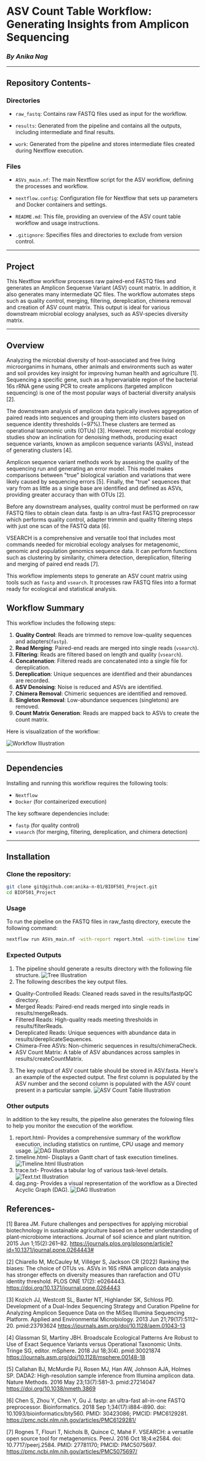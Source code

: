 # ASV Count Table Workflow: Generating Insights from Amplicon Sequencing

### *By Anika Nag*

---------------------

## Repository Contents- 
### Directories

  + `raw_fastq`: Contains raw FASTQ files used as input for the workflow. 
  
  + `results`: Generated from the pipeline and contains all the outputs, including intermediate and final results. 
        
  + `work`: Generated from the pipeline and stores intermediate files created during Nextflow execution. 
  
  
### Files

  + `ASVs_main.nf`: The main Nextflow script for the ASV workflow, defining the processes and workflow.
  
  + `nextflow.config`: Configuration file for Nextflow that sets up parameters and Docker containers and settings.
  
  + `README.md`: This file, providing an overview of the ASV count table workflow and usage instructions.
  
  + `.gitignore`: Specifies files and directories to exclude from version control. 

---------------------

## Project

This Nextflow workflow processes raw paired-end FASTQ files and generates an Amplicon Sequenxe Variant (ASV) count matrix. In addition, it also generates many intermediate QC files. The workflow automates steps such as quality control, merging, filtering, dereplication, chimera removal and creation of ASV count matrix. This output is ideal for various downstream microbial ecology analyses, such as ASV-species diversity matrix. 

--------------------

## Overview

Analyzing the microbial diversity of host-associated and free living microorganims in humans, other animals and environments such as water and soil provides key insight for improving human health and agriculture [1]. Sequencing a specific gene, such as a hypervariable region of the bacterial 16s rRNA gene using PCR to create amplicons (targeted amplicon sequencing) is one of the most popular ways of bacterial diversity analysis [2]. 

The downstream analysis of amplicon data typically involves aggregation of paired reads into sequences and grouping them into clusters based on sequence identity thresholds (~97%).These clusters are termed as operational taxonomic units (OTUs) [3]. However, recent microbial ecology studies show an inclination for denoising methods, producing exact sequence variants, known as amplicon sequence variants (ASVs), instead of generating clusters [4].

Amplicon sequence variant methods work by  assesing the quality of the sequencing run and generating an error model. This model makes comparisons between "true" biological variation and variations that were likely caused by sequencing errors [5]. Finally, the "true" sequences that vary from as little as a single base are identified and defined as ASVs, providing greater accuracy than with OTUs [2].

Before any downstream analyses, quality control must be performed on raw FASTQ files to obtain clean data. fastp is an ultra-fast FASTQ preprocessor which performs quality control, adapter trimmin and quality filtering steps with just one scan of the FASTQ data [6]. 

VSEARCH is a comprehensive and versatile tool that includes most commands needed for microbial ecology analyses for metagenomic, genomic and population genomics sequence data. It can perform functions such as clustering by similarity, chimera detection, dereplication, filtering and merging of paired end reads [7]. 

This workflow implements steps to generate an ASV count matrix using tools such as `fastp` and `vsearch`. It processes raw FASTQ files into a format ready for ecological and statistical analysis.

## Workflow Summary

This workflow includes the following steps:

1. **Quality Control**: Reads are trimmed to remove low-quality sequences and adapters(`fastp`).
2. **Read Merging**: Paired-end reads are merged into single reads (`vsearch`).
3. **Filtering**: Reads are filtered based on length and quality (`vsearch`).
4. **Concatenation**: Filtered reads are concatenated into a single file for dereplication.
5. **Dereplication**: Unique sequences are identified and their abundances are recorded.
6. **ASV Denoising**: Noise is reduced and ASVs are identified. 
7. **Chimera Removal**: Chimeric sequences are identified and removed.
8. **Singleton Removal**: Low-abundance sequences (singletons) are removed.
9. **Count Matrix Generation**: Reads are mapped back to ASVs to create the count matrix.

Here is visualization of the workflow:

![Workflow Illustration](BIOF501_Project/VSearch_501.png)

---------------------

## Dependencies

Installing and running this workflow requires the following tools:
- `Nextflow`
- `Docker` (for containerized execution)


The key software dependencies include:
- `fastp` (for quality control)
- `vsearch` (for merging, filtering, dereplication, and chimera detection)

--------------------

## Installation

### Clone the repository:

```bash
git clone git@github.com:anika-n-01/BIOF501_Project.git
cd BIOF501_Project
```
### Usage

To run the pipeline on the FASTQ files in raw_fastq directory, execute the following command:

```bash
nextflow run ASVs_main.nf -with-report report.html -with-timeline timeline.html -with-trace trace.txt -with-dag dag.png
```
### Expected Outputs

1) The pipeline should generate a results directory with the following file structure. 
![Tree Illustration](BIOF501_Project/results_tree.png)
2) The following describes the key output files. 
- Quality-Controlled Reads: Cleaned reads saved in the results/fastpQC directory.
- Merged Reads: Paired-end reads merged into single reads in results/mergeReads.
- Filtered Reads: High-quality reads meeting thresholds in results/filterReads.
- Dereplicated Reads: Unique sequences with abundance data in results/dereplicateSequences.
- Chimera-Free ASVs: Non-chimeric sequences in results/chimeraCheck.
- ASV Count Matrix: A table of ASV abundances across samples in results/createCountMatrix.

3) The key output of ASV count table should be stored in ASV.fasta. Here's an example of the expected output. The first column is populated by the ASV number and the second column is populated with the ASV count present in a particular sample.
![ASV Count Table Illustration](ASV_count_table-1.png)

### Other outputs
In addition to the key results, the pipeline also generates the folowing files to help you monitor the execution of the workflow.
1) report.html- Provides a comprehensive summary of the workflow execution, including statistics on runtime, CPU usage and memory usage. 
![DAG Illustration](BIOF501_Project/report.png)
2) timeline.html-  Displays a Gantt chart of task execution timelines.
![Timeline.html Illustration](BIOF501_Project/timeline.png)
3) trace.txt- Provides a tabular log of various task-level details. 
![Text.txt Illustration](BIOF501_Project/text_txt.png)
4) dag.png- Provides a visual representation of the workflow as a Directed Acyclic Graph (DAG).
![DAG Illustration](BIOF501_Project/dag.png)

## References-
[1] Barea JM. Future challenges and perspectives for applying microbial biotechnology in sustainable agriculture based on a better understanding of plant-microbiome interactions. Journal of soil science and plant nutrition. 2015 Jun 1;15(2):261–82.
https://journals.plos.org/plosone/article?id=10.1371/journal.pone.0264443#

[2] Chiarello M, McCauley M, Villéger S, Jackson CR (2022) Ranking the biases: The choice of OTUs vs. ASVs in 16S rRNA amplicon data analysis has stronger effects on diversity measures than rarefaction and OTU identity threshold. PLOS ONE 17(2): e0264443. https://doi.org/10.1371/journal.pone.0264443

[3] Kozich JJ, Westcott SL, Baxter NT, Highlander SK, Schloss PD. Development of a Dual-Index Sequencing Strategy and Curation Pipeline for Analyzing Amplicon Sequence Data on the MiSeq Illumina Sequencing Platform. Applied and Environmental Microbiology. 2013 Jun 21;79(17):5112–20. pmid:23793624
https://journals.asm.org/doi/10.1128/aem.01043-13

[4] Glassman SI, Martiny JBH. Broadscale Ecological Patterns Are Robust to Use of Exact Sequence Variants versus Operational Taxonomic Units. Tringe SG, editor. mSphere. 2018 Jul 18;3(4). pmid:30021874
https://journals.asm.org/doi/10.1128/msphere.00148-18

[5] Callahan BJ, McMurdie PJ, Rosen MJ, Han AW, Johnson AJA, Holmes SP. DADA2: High-resolution sample inference from Illumina amplicon data. Nature Methods. 2016 May 23;13(7):581–3. pmid:27214047
https://doi.org/10.1038/nmeth.3869

[6] Chen S, Zhou Y, Chen Y, Gu J. fastp: an ultra-fast all-in-one FASTQ preprocessor. Bioinformatics. 2018 Sep 1;34(17):i884-i890. doi: 10.1093/bioinformatics/bty560. PMID: 30423086; PMCID: PMC6129281.
https://pmc.ncbi.nlm.nih.gov/articles/PMC6129281/

[7] Rognes T, Flouri T, Nichols B, Quince C, Mahé F. VSEARCH: a versatile open source tool for metagenomics. PeerJ. 2016 Oct 18;4:e2584. doi: 10.7717/peerj.2584. PMID: 27781170; PMCID: PMC5075697.
https://pmc.ncbi.nlm.nih.gov/articles/PMC5075697/



